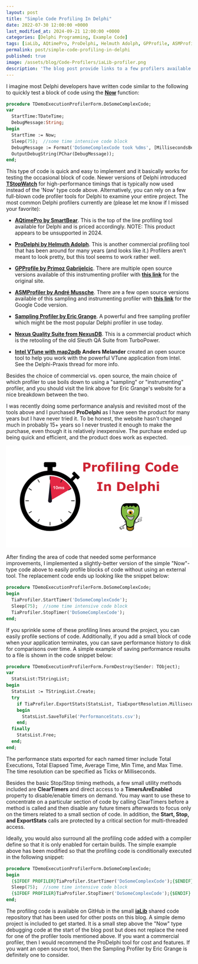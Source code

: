 ```yaml
---
layout: post
title: "Simple Code Profiling In Delphi"
date: 2022-07-30 12:00:00 +0000
last_modified_at: 2024-09-21 12:00:00 +0000
categories: [Delphi Programming, Example Code]
tags: [iaLib, AQtimePro, ProDelphi, Helmuth Adolph, GPProfile, ASMProfiler, Sampling Profiler, Eric Grange, Nexus Quality Suite]
permalink: post/simple-code-profiling-in-delphi
published: true
image: /assets/blog/Code-Profilers/iaLib-profiler.png
description: 'The blog post provide links to a few profilers available to Delphi and demonstrates a new simple to use open source profiling class.'
---
```

I imagine most Delphi developers have written code similar to the following to quickly test a block of code using the [**Now**](https://docwiki.embarcadero.com/Libraries/en/System.SysUtils.Now) function:

````pascal
procedure TDemoExecutionProfilerForm.DoSomeComplexCode;
var
  StartTime:TDateTime;
  DebugMessage:String;
begin
  StartTime := Now;
  Sleep(75);  //some time intensive code block
  DebugMessage := Format('DoSomeComplexCode took %dms', [MillisecondsBetween(Now, StartTime)]);
  OutputDebugString(PChar(DebugMessage));
end;
````

This type of code is quick and easy to implement and it basically works for testing the occasional block of code. Newer versions of Delphi introduced [**TStopWatch**](https://docwiki.embarcadero.com/Libraries/en/System.Diagnostics.TStopwatch) for high-performance timings that is typically now used instead of the 'Now' type code above. Alternatively, you can rely on a few full-blown code profiler tools for Delphi to examine your entire project. The most common Delphi profilers currently are (please let me know if I missed your favorite):

-   [**AQtimePro by SmartBear**](https://smartbear.com/product/aqtime-pro/overview/). This is the top of the line profiling tool available for Delphi and is priced accordingly.  NOTE: This product appears to be unsupported in 2024.
    
-   [**ProDelphi by Helmuth Adolph**](http://www.prodelphi.de/). This is another commercial profiling tool that has been around for many years (and looks like it.) Profilers aren't meant to look pretty, but this tool seems to work rather well.
    
-   [**GPProfile by Primoz Gabrijelcic**](https://github.com/ase379/gpprofile2017). There are multiple open source versions available of this instrumenting profiler with [**this link**](https://gp.17slon.com/gpprofile/index.htm) for the original site.
    
-   [**ASMProfiler by André Mussche**](https://github.com/dicaetano/asmprofiler). There are a few open source versions available of this sampling and instrumenting profiler with [**this link**](https://code.google.com/archive/p/asmprofiler/) for the Google Code version.
    
-   [**Sampling Profiler by Eric Grange**](https://www.delphitools.info/samplingprofiler/). A powerful and free sampling profiler which might be the most popular Delphi profiler in use today.
    
-   [**Nexus Quality Suite from NexusDB**](https://www.nexusdb.com/support/index.php?q=node/27156). This is a commercial product which is the retooling of the old Sleuth QA Suite from TurboPower.

- [**Intel VTune with map2pdb**](https://en.delphipraxis.net/topic/4853-map2pdb-profiling-with-vtune/)  **Anders Melander** created an open source tool to help you work with the powerful VTune application from Intel.  See the Delphi-Praxis thread for more info.
    

Besides the choice of commercial vs. open source, the main choice of which profiler to use boils down to using a "sampling" or "instrumenting" profiler, and you should visit the link above for Eric Grange's website for a nice breakdown between the two.

I was recently doing some performance analysis and revisited most of the tools above and I purchased **ProDelphi** as I have seen the product for many years but I have never tried it. To be honest, the website hasn't changed much in probably 15+ years so I never trusted it enough to make the purchase, even though it is relatively inexpensive. The purchase ended up being quick and efficient, and the product does work as expected.

![Profiling Code In Delphi](/assets/blog/Code-Profilers/Profiling-Code-In-Delphi.png)

After finding the area of code that needed some performance improvements, I implemented a slightly-better version of the simple "Now"-type code above to easily profile blocks of code without using an external tool. The replacement code ends up looking like the snippet below:

```pascal
procedure TDemoExecutionProfilerForm.DoSomeComplexCode;
begin
  TiaProfiler.StartTimer('DoSomeComplexCode');
  Sleep(75);  //some time intensive code block
  TiaProfiler.StopTimer('DoSomeComplexCode');
end;
````

If you sprinkle some of these profiling lines around the project, you can easily profile sections of code. Additionally, if you add a small block of code when your application terminates, you can save performance history to disk for comparisons over time. A simple example of saving performance results to a file is shown in the code snippet below:

````pascal
procedure TDemoExecutionProfilerForm.FormDestroy(Sender: TObject);
var
  StatsList:TStringList;
begin
  StatsList := TStringList.Create;
  try
    if TiaProfiler.ExportStats(StatsList, TiaExportResolution.Milliseconds) > 0 then
    begin
      StatsList.SaveToFile('PerformanceStats.csv');
    end;
  finally
    StatsList.Free;
  end;
end;
````

The performance stats exported for each named timer include Total Executions, Total Elapsed Time, Average Time, Min Time, and Max Time. The time resolution can be specified as Ticks or Milliseconds.

Besides the basic Stop/Stop timing methods, a few small utility methods included are **ClearTimers** and direct access to a **TimersAreEnabled** property to disable/enable timers on demand. You may want to use these to concentrate on a particular section of code by calling ClearTimers before a method is called and then disable any future timers afterwards to focus only on the timers related to a small section of code. In addition, the **Start, Stop, and ExportStats** calls are protected by a critical section for multi-threaded access.

Ideally, you would also surround all the profiling code added with a compiler define so that it is only enabled for certain builds. The simple example above has been modified so that the profiling code is conditionally executed in the following snippet:

````pascal
procedure TDemoExecutionProfilerForm.DoSomeComplexCode;
begin
  {$IFDEF PROFILER}TiaProfiler.StartTimer('DoSomeComplexCode');{$ENDIF}
  Sleep(75);  //some time intensive code block
  {$IFDEF PROFILER}TiaProfiler.StopTimer('DoSomeComplexCode');{$ENDIF}
end;
````

The profiling code is available on GitHub in the small [**iaLib**](https://github.com/ideasawakened/iaLib) shared code repository that has been used for other posts on this blog. A simple demo project is included to get started. It is a small step above the "Now" type debugging code at the start of the blog post but does not replace the need for one of the profiler tools mentioned above. If you want a commercial profiler, then I would recommend the ProDelphi tool for cost and features. If you want an open source tool, then the Sampling Profiler by Eric Grange is definitely one to consider.
